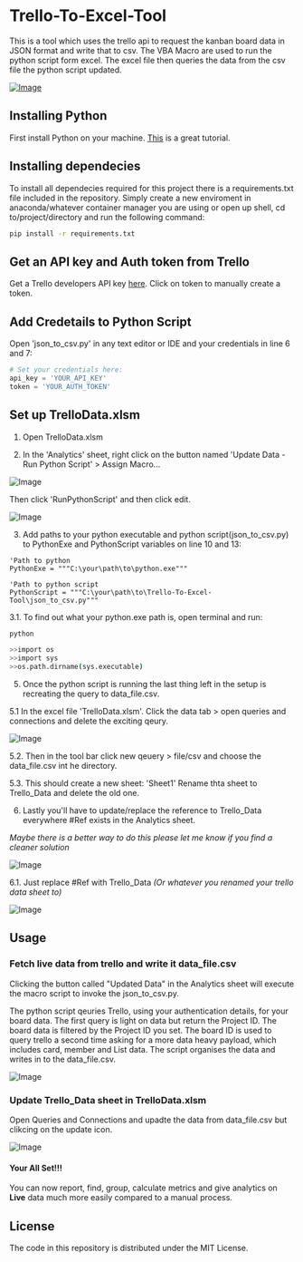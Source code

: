 # Trello-To-Excel-Tool
This is a tool which uses the trello api to request the kanban board data in JSON format and write that to csv. The VBA Macro are used to run the python script form excel. The excel file then queries the data from the csv file the python script updated.

[![Image](./assests/main-img.PNG)](https://github.com/ByronDev121/Trello-To-Excel-Tool/)

Installing Python
--------------
First install Python on your machine. [This](https://www.howtogeek.com/197947/how-to-install-python-on-windows/) is a great tutorial.

Installing dependecies 
--------------
To install all dependecies required for this project there is a requirements.txt file included in the repository. Simply create a new enviroment in anaconda/whatever container manager you are using or open up shell, cd to/project/directory and run the following command:

```bash
pip install -r requirements.txt 
```

Get an API key and Auth token from Trello
--------------
Get a Trello developers API key [here](https://trello.com/app-key/). Click on token to manually create a token.

Add Credetails to Python Script
------
Open 'json_to_csv.py' in any text editor or IDE and your credentials in line 6 and 7:
```python
# Set your credentials here:
api_key = 'YOUR_API_KEY'
token = 'YOUR_AUTH_TOKEN'
```

Set up TrelloData.xlsm 
------
1. Open TrelloData.xlsm 

2. In the 'Analytics' sheet, right click on the button named 'Update Data - Run Python Script' > Assign Macro...

![Image](./assests/open-marcos-1.png)

Then click 'RunPythonScript' and then click edit.

![Image](./assests/open-marcos-2.png)

3. Add paths to your python executable and python script(json_to_csv.py) to PythonExe and PythonScript variables on line 10 and 13:
```vba
'Path to python
PythonExe = """C:\your\path\to\python.exe"""

'Path to python script
PythonScript = """C:\your\path\to\Trello-To-Excel-Tool\json_to_csv.py"""
```

3.1. To find out what your python.exe path is, open terminal and run:
```bash
python
```

```bash
>>import os
>>import sys
>>os.path.dirname(sys.executable)
```

5. Once the python script is running the last thing left in the setup is recreating the query to data_file.csv. 

5.1 In the excel file 'TrelloData.xlsm'. Click the data tab > open queries and connections and delete the exciting qeury.

![Image](./assests/import-data-4.png)

5.2. Then in the tool bar click new qeuery > file/csv and choose the data_file.csv int he directory.

5.3. This should create a new sheet: 'Sheet1' Rename thta sheet to Trello_Data and delete the old one. 

6. Lastly you'll have to update/replace the reference to Trello_Data everywhere #Ref exists in the Analytics sheet.

*Maybe there is a better way to do this please let me know if you find a cleaner solution*

![Image](./assests/import-data-2.png)

6.1. Just replace #Ref with Trello_Data *(Or whatever you renamed your trello data sheet to)*

![Image](./assests/import-data-3.png)

Usage
--------------
### Fetch live data from trello and write it data_file.csv
Clicking the button called "Updated Data" in the Analytics sheet will execute the macro script to invoke the json_to_csv.py. 

The python script qeuries Trello, using your authentication details, for your board data. The first query is light on data but return the Project ID. The board data is filtered by the Project ID you set. The board ID is used to query trello a second time asking for a more data heavy payload, which includes card, member and List data. The script organises the data and writes in to the data_file.csv.

![Image](./assests/usage-1.png)
  
### Update Trello_Data sheet in TrelloData.xlsm 

Open Queries and Connections and upadte the data from data_file.csv but clikcing on the update icon.

![Image](./assests/usage-2.png)

#### Your All Set!!!
You can now report, find, group, calculate metrics and give analytics on **Live** data much more easily compared to a manual process. 

License
-------

The code in this repository is distributed under the MIT License.
